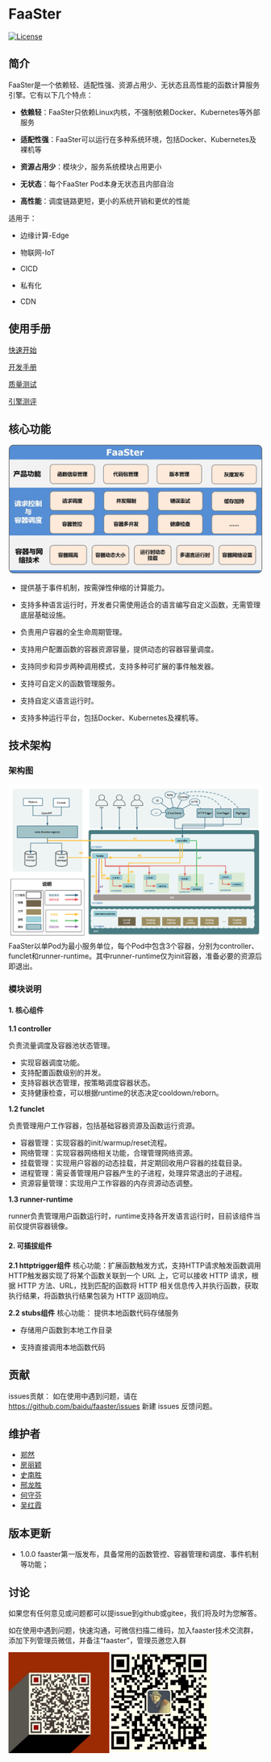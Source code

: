 # FaaSter
[![License](https://img.shields.io/badge/Licence-Apache%202.0-blue.svg?style=flat-square)](http://www.apache.org/licenses/LICENSE-2.0.html)



## 简介

FaaSter是一个依赖轻、适配性强、资源占用少、无状态且高性能的函数计算服务引擎。它有以下几个特点：

- **依赖轻**：FaaSter只依赖Linux内核，不强制依赖Docker、Kubernetes等外部服务

- **适配性强**：FaaSter可以运行在多种系统环境，包括Docker、Kubernetes及裸机等

- **资源占用少**：模块少，服务系统模块占用更小

- **无状态**：每个FaaSter Pod本身无状态且内部自治

- **高性能**：调度链路更短，更小的系统开销和更优的性能


适用于：
- 边缘计算-Edge

- 物联网-IoT

- CICD

- 私有化

- CDN


## 使用手册
[快速开始](./docs/quick_start.md)

[开发手册](./docs/development.md)

[质量测试](./docs/test.md)

[引擎测评](docs/func-registry.md)




## 核心功能
![faaster_func](docs/imgs/faaster_function_diagram.JPG)

- 提供基于事件机制，按需弹性伸缩的计算能力。

- 支持多种语言运行时，开发者只需使用适合的语言编写自定义函数，无需管理底层基础设施。

- 负责用户容器的全生命周期管理。

- 支持用户配置函数的容器资源容量，提供动态的容器容量调度。

- 支持同步和异步两种调用模式，支持多种可扩展的事件触发器。

- 支持可自定义的函数管理服务。

- 支持自定义语言运行时。 

- 支持多种运行平台，包括Docker、Kubernetes及裸机等。


## 技术架构

### 架构图

![faaster_arch](docs/imgs/faaster_arch.JPG)
FaaSter以单Pod为最小服务单位，每个Pod中包含3个容器，分别为controller、funclet和runner-runtime。其中runner-runtime仅为init容器，准备必要的资源后即退出。

### 模块说明
#### 1. 核心组件

**1.1 controller**

  负责流量调度及容器池状态管理。

- 实现容器调度功能。
- 支持配置函数级别的并发。
- 支持容器状态管理，按策略调度容器状态。
- 支持健康检查，可以根据runtime的状态决定cooldown/reborn。

**1.2 funclet**

   负责管理用户工作容器，包括基础容器资源及函数运行资源。

- 容器管理：实现容器的init/warmup/reset流程。
- 网络管理：实现容器网络相关功能，合理管理网络资源。
- 挂载管理：实现用户容器的动态挂载，并定期回收用户容器的挂载目录。
- 进程管理：需妥善管理用户容器产生的子进程，处理异常退出的子进程。
- 资源容量管理：实现用户工作容器的内存资源动态调整。

**1.3 runner-runtime**

   runner负责管理用户函数运行时，runtime支持各开发语言运行时，目前该组件当前仅提供容器镜像。


#### 2. 可插拔组件
**2.1 httptrigger组件**
   核心功能：扩展函数触发方式，支持HTTP请求触发函数调用
   HTTP触发器实现了将某个函数关联到一个 URL 上，它可以接收 HTTP 请求，根据 HTTP 方法、URL，找到匹配的函数将 HTTP 相关信息传入并执行函数，获取执行结果，将函数执行结果包装为 HTTP 返回响应。

**2.2 stubs组件**
   核心功能： 提供本地函数代码存储服务

- 存储用户函数到本地工作目录

- 支持直接调用本地函数代码


## 贡献

issues贡献： 如在使用中遇到问题，请在 https://github.com/baidu/faaster/issues 新建 issues 反馈问题。



## 维护者
- [郑然](https://github.com/elithnever)
- [房丽颖](https://github.com/flyingfang)
- [史南胜](https://github.com/sns1988)
- [邢龙胜](https://github.com/xinglsh6937)
- [何守芬](https://github.com/sunshineing)
- [吴红霞](https://github.com/smilewhxlucky)



## 版本更新
- 1.0.0 faaster第一版发布，具备常用的函数管控、容器管理和调度、事件机制等功能；


## 讨论

如果您有任何意见或问题都可以提issue到github或gitee，我们将及时为您解答。

如在使用中遇到问题，快速沟通，可微信扫描二维码，加入faaster技术交流群，添加下列管理员微信，并备注“faaster”，管理员邀您入群

<img src="./docs/imgs/shinansheng.jpg" width="200" align="left">
<img src="./docs/imgs/fangliying.JPG" width="200" align="left">







